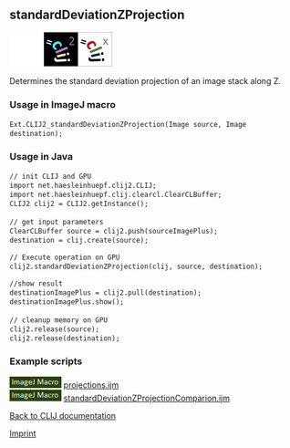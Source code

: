 ## standardDeviationZProjection
<img src="images/mini_empty_logo.png"/><img src="images/mini_clij2_logo.png"/><img src="images/mini_clijx_logo.png"/>

Determines the standard deviation projection of an image stack along Z.

### Usage in ImageJ macro
```
Ext.CLIJ2_standardDeviationZProjection(Image source, Image destination);
```


### Usage in Java
```
// init CLIJ and GPU
import net.haesleinhuepf.clij2.CLIJ;
import net.haesleinhuepf.clij.clearcl.ClearCLBuffer;
CLIJ2 clij2 = CLIJ2.getInstance();

// get input parameters
ClearCLBuffer source = clij2.push(sourceImagePlus);
destination = clij.create(source);
```

```
// Execute operation on GPU
clij2.standardDeviationZProjection(clij, source, destination);
```

```
//show result
destinationImagePlus = clij2.pull(destination);
destinationImagePlus.show();

// cleanup memory on GPU
clij2.release(source);
clij2.release(destination);
```




### Example scripts
<a href="https://github.com/clij/clij2-docs/blob/master/src/main/macro/"><img src="images/language_macro.png" height="20"/></a> [projections.ijm](https://github.com/clij/clij2-docs/blob/master/src/main/macro/projections.ijm)  
<a href="https://github.com/clij/clij2-docs/blob/master/src/main/macro/"><img src="images/language_macro.png" height="20"/></a> [standardDeviationZProjectionComparion.ijm](https://github.com/clij/clij2-docs/blob/master/src/main/macro/standardDeviationZProjectionComparion.ijm)  


[Back to CLIJ documentation](https://clij.github.io/)

[Imprint](https://clij.github.io/imprint)
